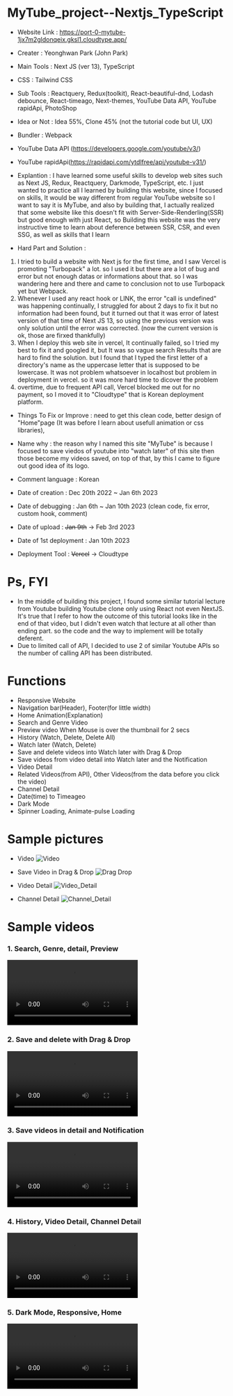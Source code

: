 # MyTube_project--Nextjs_TypeScript
- Website Link : https://port-0-mytube-1jx7m2gldonqeix.gksl1.cloudtype.app/
- Creater : Yeonghwan Park (John Park)
- Main Tools : Next JS (ver 13), TypeScript
- CSS : Tailwind CSS
- Sub Tools : Reactquery, Redux(toolkit), React-beautiful-dnd, Lodash debounce, React-timeago, Next-themes,
YouTube Data API, YouTube rapidApi, PhotoShop
- Idea or Not : Idea 55%, Clone 45% (not the tutorial code but UI, UX)
- Bundler : Webpack
- YouTube Data API (https://developers.google.com/youtube/v3/)
- YouTube rapidApi(https://rapidapi.com/ytdlfree/api/youtube-v31/)
- Explantion : I have learned some useful skills to develop web sites such as Next JS, Redux, Reactquery, Darkmode, TypeScript, etc. 
I just wanted to practice all I learned by building this website, since I focused on skills, It would be way different from regular YouTube website so I want to say it is MyTube, and also by building that, I actually realized that some website like this doesn't fit with Server-Side-Renderling(SSR) but good enough with just React, so Building this website was the very instructive time to learn about deference between SSR, CSR, and even SSG, as well as skills that I learn 

- Hard Part and Solution :
1. I tried to build a website with Next js for the first time, and I saw Vercel is promoting "Turbopack" a lot. so I used it but there are a lot of bug and error
but not enough datas or informations about that. so I was wandering here and there and came to conclusion not to use Turbopack yet but Webpack.
2. Whenever I used any react hook or LINK, the error "call is undefined" was happening continually, I struggled for about 2 days to fix it but no information had been found, but it turned out that it was error of latest version of that time of Next JS 13, so using the previous version was only solution until the error was corrected.
(now the current version is ok, those are firxed thankfully)
3. When I deploy this web site in vercel, It continually failed, so I tried my best to fix it and googled it, but It was so vague search Results that are hard to find the solution. but I found that I typed the first letter of a directory's name as the uppercase letter that is supposed to be lowercase. It was not problem whatsoever in localhost but problem in deployment in vercel.
so it was more hard time to dicover the problem
4. overtime, due to frequent API call, Vercel blocked me out for no payment, so I moved it to "Cloudtype" that is Korean deployment platform.

- Things To Fix or Improve : need to get this clean code, better design of "Home"page (It was before I learn about usefull animation or css libraries),
- Name why : the reason why I named this site "MyTube" is because I focused to save viedos of youtube into "watch later" of this site then those become my videos saved, on top of that, by this I came to figure out good idea of its logo.

- Comment language : Korean
- Date of creation : Dec 20th 2022 ~ Jan 6th 2023
- Date of debugging : Jan 6th ~ Jan 10th 2023 (clean code, fix error, custom hook, comment)
- Date of upload : <strike>Jan 9th</strike> -> Feb 3rd 2023
- Date of 1st deployment : Jan 10th 2023
- Deployment Tool : <strike>Vercel</strike> -> Cloudtype

# Ps, FYI
- In the middle of building this project, I found some similar tutorial lecture from Youtube building Youtube clone only using React not even NextJS.
It's true that I refer to how the outcome of this tutorial looks like in the end of that video,
but I didn't even watch that lecture at all other than ending part. so the code and the way to implement will be totally deferent.
- Due to limited call of API, I decided to use 2 of similar Youtube APIs so the number of calling API has been distributed.

# Functions
- Responsive Website
- Navigation bar(Header), Footer(for little width)
- Home Animation(Explanation)
- Search and Genre Video
- Preview video When Mouse is over the thumbnail for 2 secs
- History (Watch, Delete, Delete All)
- Watch later (Watch, Delete)
- Save and delete videos into Watch later with Drag & Drop
- Save videos from video detail into Watch later and the Notification
- Video Detail
- Related Videos(from API), Other Videos(from the data before you click the video)
- Channel Detail
- Date(time) to Timeageo
- Dark Mode
- Spinner Loading, Animate-pulse Loading

# Sample pictures

- Video
![Video](https://user-images.githubusercontent.com/106279616/211402776-a675d6b3-8554-456e-862b-cc34736cedd4.png)

- Save Video in Drag & Drop
![Drag Drop](https://user-images.githubusercontent.com/106279616/211402791-629cc471-f6f6-4f1f-bd8b-f3ff08eb8d8e.png)

- Video Detail
![Video_Detail](https://user-images.githubusercontent.com/106279616/211402796-834f0282-800e-40c9-8ec9-ac5211d840a6.png)

- Channel Detail
![Channel_Detail](https://user-images.githubusercontent.com/106279616/211402817-64ddf0bf-9412-45c2-b5b4-a0364ef313a0.png)


# Sample videos

<h3> 1. Search, Genre, detail, Preview </h3>
<video src="https://user-images.githubusercontent.com/106279616/211602339-52195ac2-f394-4dbc-a580-43dd969bf1d9.mp4"></video>

<h3> 2. Save and delete with Drag & Drop </h3>
<video src="https://user-images.githubusercontent.com/106279616/211602667-b20aa794-0bc1-4716-83e5-b3196ba941a0.mp4"></video>

<h3> 3. Save videos in detail and Notification </h3>
<video src="https://user-images.githubusercontent.com/106279616/211602900-b0603fec-c099-46d5-aa20-95e25a484ee4.mp4"></video>

<h3> 4. History, Video Detail, Channel Detail </h3>
<video src="https://user-images.githubusercontent.com/106279616/211603068-a73f4560-e8c5-4447-8494-607ec6fa323a.mp4"></video>

<h3> 5. Dark Mode, Responsive, Home </h3>
<video src="https://user-images.githubusercontent.com/106279616/211603120-7519249f-aa55-4e89-99c3-9bb1067c14d5.mp4"></video>

